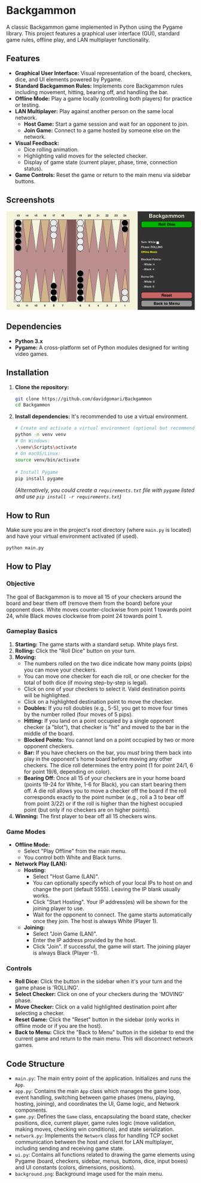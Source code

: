 # Backgammon

A classic Backgammon game implemented in Python using the Pygame library. This project features a graphical user interface (GUI), standard game rules, offline play, and LAN multiplayer functionality.

## Features

*   **Graphical User Interface:** Visual representation of the board, checkers, dice, and UI elements powered by Pygame.
*   **Standard Backgammon Rules:** Implements core Backgammon rules including movement, hitting, bearing off, and handling the bar.
*   **Offline Mode:** Play a game locally (controlling both players) for practice or testing.
*   **LAN Multiplayer:** Play against another person on the same local network.
    *   **Host Game:** Start a game session and wait for an opponent to join.
    *   **Join Game:** Connect to a game hosted by someone else on the network.
*   **Visual Feedback:**
    *   Dice rolling animation.
    *   Highlighting valid moves for the selected checker.
    *   Display of game state (current player, phase, time, connection status).
*   **Game Controls:** Reset the game or return to the main menu via sidebar buttons.

## Screenshots

![In Game Screenshot](images/screenplay.jpg)


## Dependencies

*   **Python 3.x**
*   **Pygame:** A cross-platform set of Python modules designed for writing video games.

## Installation

1.  **Clone the repository:**
    ```bash
    git clone https://github.com/davidgomari/Backgammon
    cd Backgammon
    ```
2.  **Install dependencies:**
    It's recommended to use a virtual environment.
    ```bash
    # Create and activate a virtual environment (optional but recommended)
    python -m venv venv
    # On Windows:
    .\venv\Scripts\activate
    # On macOS/Linux:
    source venv/bin/activate

    # Install Pygame
    pip install pygame
    ```
    *(Alternatively, you could create a `requirements.txt` file with `pygame` listed and use `pip install -r requirements.txt`)*

## How to Run

Make sure you are in the project's root directory (where `main.py` is located) and have your virtual environment activated (if used).

```bash
python main.py
```

## How to Play

### Objective

The goal of Backgammon is to move all 15 of your checkers around the board and bear them off (remove them from the board) before your opponent does. White moves counter-clockwise from point 1 towards point 24, while Black moves clockwise from point 24 towards point 1.

### Gameplay Basics

1.  **Starting:** The game starts with a standard setup. White plays first.
2.  **Rolling:** Click the "Roll Dice" button on your turn.
3.  **Moving:**
    *   The numbers rolled on the two dice indicate how many points (pips) you can move your checkers.
    *   You can move one checker for each die roll, or one checker for the total of both dice (if moving step-by-step is legal).
    *   Click on one of your checkers to select it. Valid destination points will be highlighted.
    *   Click on a highlighted destination point to move the checker.
    *   **Doubles:** If you roll doubles (e.g., 5-5), you get to move four times by the number rolled (four moves of 5 pips).
    *   **Hitting:** If you land on a point occupied by a single opponent checker (a "blot"), that checker is "hit" and moved to the bar in the middle of the board.
    *   **Blocked Points:** You cannot land on a point occupied by two or more opponent checkers.
    *   **Bar:** If you have checkers on the bar, you *must* bring them back into play in the opponent's home board before moving any other checkers. The dice roll determines the entry point (1 for point 24/1, 6 for point 19/6, depending on color).
    *   **Bearing Off:** Once all 15 of your checkers are in your home board (points 19-24 for White, 1-6 for Black), you can start bearing them off. A die roll allows you to move a checker off the board if the roll corresponds exactly to the point number (e.g., roll a 3 to bear off from point 3/22) or if the roll is higher than the highest occupied point (but only if no checkers are on higher points).
4.  **Winning:** The first player to bear off all 15 checkers wins.

### Game Modes

*   **Offline Mode:**
    *   Select "Play Offline" from the main menu.
    *   You control both White and Black turns.
*   **Network Play (LAN):**
    *   **Hosting:**
        *   Select "Host Game (LAN)".
        *   You can optionally specify which of your local IPs to host on and change the port (default 5555). Leaving the IP blank usually works.
        *   Click "Start Hosting". Your IP address(es) will be shown for the joining player to use.
        *   Wait for the opponent to connect. The game starts automatically once they join. The host is always White (Player 1).
    *   **Joining:**
        *   Select "Join Game (LAN)".
        *   Enter the IP address provided by the host.
        *   Click "Join". If successful, the game will start. The joining player is always Black (Player -1).

### Controls

*   **Roll Dice:** Click the button in the sidebar when it's your turn and the game phase is 'ROLLING'.
*   **Select Checker:** Click on one of your checkers during the 'MOVING' phase.
*   **Move Checker:** Click on a valid highlighted destination point after selecting a checker.
*   **Reset Game:** Click the "Reset" button in the sidebar (only works in offline mode or if you are the host).
*   **Back to Menu:** Click the "Back to Menu" button in the sidebar to end the current game and return to the main menu. This will disconnect network games.

## Code Structure

*   `main.py`: The main entry point of the application. Initializes and runs the `App`.
*   `app.py`: Contains the main `App` class which manages the game loop, event handling, switching between game phases (menu, playing, hosting, joining), and coordinates the UI, Game logic, and Network components.
*   `game.py`: Defines the `Game` class, encapsulating the board state, checker positions, dice, current player, game rules logic (move validation, making moves, checking win conditions), and state serialization.
*   `network.py`: Implements the `Network` class for handling TCP socket communication between the host and client for LAN multiplayer, including sending and receiving game state.
*   `ui.py`: Contains all functions related to drawing the game elements using Pygame (board, checkers, sidebar, menus, buttons, dice, input boxes) and UI constants (colors, dimensions, positions).
*   `background.png`: Background image used for the main menu.

